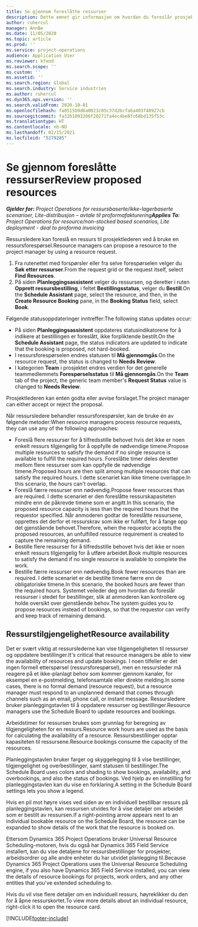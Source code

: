 ```yaml
---
title: Se gjennom foreslåtte ressurser
description: Dette emnet gir informasjon om hvordan du foreslår prosjektressurser.
author: ruhercul
manager: AnnBe
ms.date: 11/05/2020
ms.topic: article
ms.prod: ''
ms.service: project-operations
audience: Application User
ms.reviewer: kfend
ms.search.scope: ''
ms.custom: ''
ms.assetid: ''
ms.search.region: Global
ms.search.industry: Service industries
ms.author: ruhercul
ms.dyn365.ops.version: ''
ms.search.validFrom: 2020-10-01
ms.openlocfilehash: fa0515b9d6a0023c05c37d2bcfa6a403f48927cb
ms.sourcegitcommit: fa32b1893286f20271fa4ec4be8fc68bd135f53c
ms.translationtype: HT
ms.contentlocale: nb-NO
ms.lasthandoff: 02/15/2021
ms.locfileid: "5279285"
---
```

# <a name="review-proposed-resources"></a><span data-ttu-id="b359c-103">Se gjennom foreslåtte ressurser</span><span class="sxs-lookup"><span data-stu-id="b359c-103">Review proposed resources</span></span>

<span data-ttu-id="b359c-104">_**Gjelder for:** Project Operations for ressursbaserte/ikke-lagerbaserte scenarioer, Lite-distribusjon – avtale til proformafakturering_</span><span class="sxs-lookup"><span data-stu-id="b359c-104">_**Applies To:** Project Operations for resource/non-stocked based scenarios, Lite deployment - deal to proforma invoicing_</span></span>

<span data-ttu-id="b359c-105">Ressursledere kan foreslå en ressurs til prosjektlederen ved å bruke en ressursforespørsel.</span><span class="sxs-lookup"><span data-stu-id="b359c-105">Resource managers can propose a resource to the project manager by using a resource request.</span></span>

1. <span data-ttu-id="b359c-106">Fra rutenettet med forspørsler eller fra selve forespørselen velger du **Søk etter ressurser**.</span><span class="sxs-lookup"><span data-stu-id="b359c-106">From the request grid or the request itself, select **Find Resources**.</span></span>
2. <span data-ttu-id="b359c-107">På siden **Planleggingsassistent** velger du ressursen, og deretter i ruten **Opprett ressursbestilling**, i feltet **Bestillingsstatus**, velger du **Bestill**.</span><span class="sxs-lookup"><span data-stu-id="b359c-107">On the **Schedule Assistant** page, select the resource, and then, in the **Create Resource Booking** pane, in the **Booking Status** field, select **Book**.</span></span>

<span data-ttu-id="b359c-108">Følgende statusoppdateringer inntreffer:</span><span class="sxs-lookup"><span data-stu-id="b359c-108">The following status updates occur:</span></span>

- <span data-ttu-id="b359c-109">På siden **Planleggingsassistent** oppdateres statusindikatorene for å indikere at bestillingen er foreslått, ikke forpliktende bestilt.</span><span class="sxs-lookup"><span data-stu-id="b359c-109">On the **Schedule Assistant** page, the status indicators are updated to indicate that the booking is proposed, not hard-booked.</span></span>
- <span data-ttu-id="b359c-110">I ressursforespørselen endres statusen til **Må gjennomgås**.</span><span class="sxs-lookup"><span data-stu-id="b359c-110">On the resource request, the status is changed to **Needs Review**.</span></span>
- <span data-ttu-id="b359c-111">I kategorien **Team** i prosjektet endres verdien for det generelle teammedlemmets **Forespørselsstatus** til **Må gjennomgås**.</span><span class="sxs-lookup"><span data-stu-id="b359c-111">On the **Team** tab of the project, the generic team member's **Request Status** value is changed to **Needs Review**.</span></span>

<span data-ttu-id="b359c-112">Prosjektlederen kan enten godta eller avvise forslaget.</span><span class="sxs-lookup"><span data-stu-id="b359c-112">The project manager can either accept or reject the proposal.</span></span>

<span data-ttu-id="b359c-113">Når ressursledere behandler ressursforespørsler, kan de bruke én av følgende metoder:</span><span class="sxs-lookup"><span data-stu-id="b359c-113">When resource managers process resource requests, they can use any of the following approaches:</span></span>

- <span data-ttu-id="b359c-114">Foreslå flere ressurser for å tilfredsstille behovet hvis det ikke er noen enkelt ressurs tilgjengelig for å oppfylle de nødvendige timene.</span><span class="sxs-lookup"><span data-stu-id="b359c-114">Propose multiple resources to satisfy the demand if no single resource is available to fulfill the required hours.</span></span> <span data-ttu-id="b359c-115">Foreslåtte timer deles deretter mellom flere ressurser som kan oppfylle de nødvendige timene.</span><span class="sxs-lookup"><span data-stu-id="b359c-115">Proposed hours are then split among multiple resources that can satisfy the required hours.</span></span> <span data-ttu-id="b359c-116">I dette scenariet kan ikke timene overlappe.</span><span class="sxs-lookup"><span data-stu-id="b359c-116">In this scenario, the hours can't overlap.</span></span>
- <span data-ttu-id="b359c-117">Foreslå færre ressurser enn nødvendig.</span><span class="sxs-lookup"><span data-stu-id="b359c-117">Propose fewer resources than are required.</span></span> <span data-ttu-id="b359c-118">I dette scenariet er den foreslåtte ressurskapasiteten mindre enn de påkrevde timene som er angitt.</span><span class="sxs-lookup"><span data-stu-id="b359c-118">In this scenario, the proposed resource capacity is less than the required hours that the requestor specified.</span></span> <span data-ttu-id="b359c-119">Når anmoderen godtar de foreslåtte ressursene, opprettes det derfor et ressurskrav som ikke er fullført, for å fange opp det gjenstående behovet.</span><span class="sxs-lookup"><span data-stu-id="b359c-119">Therefore, when the requestor accepts the proposed resources, an unfulfilled resource requirement is created to capture the remaining demand.</span></span>
- <span data-ttu-id="b359c-120">Bestille flere ressurser for å tilfredsstille behovet hvis det ikke er noen enkelt ressurs tilgjengelig for å utføre arbeidet.</span><span class="sxs-lookup"><span data-stu-id="b359c-120">Book multiple resources to satisfy the demand if no single resource is available to complete the work.</span></span>
- <span data-ttu-id="b359c-121">Bestille færre ressurser enn nødvendig.</span><span class="sxs-lookup"><span data-stu-id="b359c-121">Book fewer resources than are required.</span></span> <span data-ttu-id="b359c-122">I dette scenariet er de bestilte timene færre enn de obligatoriske timene.</span><span class="sxs-lookup"><span data-stu-id="b359c-122">In this scenario, the booked hours are fewer than the required hours.</span></span> <span data-ttu-id="b359c-123">Systemet veileder deg om hvordan du foreslår ressurser i stedet for bestillinger, slik at anmoderen kan kontrollere og holde oversikt over gjenstående behov.</span><span class="sxs-lookup"><span data-stu-id="b359c-123">The system guides you to propose resources instead of bookings, so that the requestor can verify and keep track of remaining demand.</span></span>

## <a name="resource-availability"></a><span data-ttu-id="b359c-124">Ressurstilgjengelighet</span><span class="sxs-lookup"><span data-stu-id="b359c-124">Resource availability</span></span>

<span data-ttu-id="b359c-125">Det er svært viktig at ressurslederne kan vise tilgjengeligheten til ressurser og oppdatere bestillinger.</span><span class="sxs-lookup"><span data-stu-id="b359c-125">It's critical that resource managers be able to view the availability of resources and update bookings.</span></span> <span data-ttu-id="b359c-126">I noen tilfeller er det ingen formell etterspørsel (ressursforespørsel), men en ressursleder må reagere på et ikke-planlagt behov som kommer gjennom kanaler, for eksempel en e-postmelding, telefonsamtale eller direkte melding.</span><span class="sxs-lookup"><span data-stu-id="b359c-126">In some cases, there is no formal demand (resource request), but a resource manager must respond to an unplanned demand that comes through channels such as an email, phone call, or instant message.</span></span> <span data-ttu-id="b359c-127">Ressursledere bruker planleggingstavlen til å oppdatere ressurser og bestillinger.</span><span class="sxs-lookup"><span data-stu-id="b359c-127">Resource managers use the Schedule Board to update resources and bookings.</span></span>

<span data-ttu-id="b359c-128">Arbeidstimer for ressursen brukes som grunnlag for beregning av tilgjengeligheten for en ressurs.</span><span class="sxs-lookup"><span data-stu-id="b359c-128">Resource work hours are used as the basis for calculating the availability of a resource.</span></span> <span data-ttu-id="b359c-129">Ressursbestillinger opptar kapasiteten til ressursene.</span><span class="sxs-lookup"><span data-stu-id="b359c-129">Resource bookings consume the capacity of the resources.</span></span>

<span data-ttu-id="b359c-130">Planleggingstavlen bruker farger og skyggelegging til å vise bestillinger, tilgjengelighet og overbestillinger, samt statusen til bestillinger.</span><span class="sxs-lookup"><span data-stu-id="b359c-130">The Schedule Board uses colors and shading to show bookings, availability, and overbookings, and also the status of bookings.</span></span> <span data-ttu-id="b359c-131">Ved hjelp av en innstilling for planleggingstavlen kan du vise en forklaring.</span><span class="sxs-lookup"><span data-stu-id="b359c-131">A setting in the Schedule Board settings lets you show a legend.</span></span>

<span data-ttu-id="b359c-132">Hvis en pil mot høyre vises ved siden av en individuell bestillbar ressurs på planleggingstavlen, kan ressursen utvides for å vise detaljer om arbeidet som er bestilt av ressursen.</span><span class="sxs-lookup"><span data-stu-id="b359c-132">If a right-pointing arrow appears next to an individual bookable resource on the Schedule Board, the resource can be expanded to show details of the work that the resource is booked on.</span></span>

<span data-ttu-id="b359c-133">Ettersom Dynamics 365 Project Operations bruker Universal Resource Scheduling-motoren, hvis du også har Dynamics 365 Field Service installert, kan du vise detaljene for ressursbestillinger for prosjekter, arbeidsordrer og alle andre enheter du har utvidet planlegging til.</span><span class="sxs-lookup"><span data-stu-id="b359c-133">Because Dynamics 365 Project Operations uses the Universal Resource Scheduling engine, if you also have Dynamics 365 Field Service installed, you can view the details of resource bookings for projects, work orders, and any other entities that you've extended scheduling to.</span></span>

<span data-ttu-id="b359c-134">Hvis du vil vise flere detaljer om en individuell ressurs, høyreklikker du den for å åpne ressurskortet.</span><span class="sxs-lookup"><span data-stu-id="b359c-134">To view more details about an individual resource, right-click it to open the resource card.</span></span>



[!INCLUDE[footer-include](../includes/footer-banner.md)]